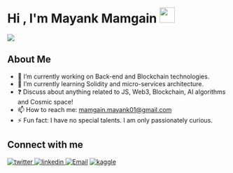 <h1>Hi , I'm Mayank Mamgain <img src="https://media.giphy.com/media/hvRJCLFzcasrR4ia7z/giphy.gif" width="35"></h1>
 
 ![](https://readme-typing-svg.herokuapp.com/?width=600&height=50&lines=Thanks+for+dropping+by.;Given+enough+eyeballs,+all+bugs+are+shallow.;The+imposter+syndrome+is+real.+Luckily,+it+goes+away.) 

 ## About Me
- 🔭 I’m currently working on Back-end and Blockchain technologies.
- 🌱 I’m currently learning Solidity and micro-services architecture.
- ❓ Discuss about anything related to JS, Web3, Blockchain, AI algorithms and Cosmic space!  
- 📫 How to reach me: mamgain.mayank01@gmail.com
- ⚡ Fun fact: I have no special talents. I am only passionately curious.

## Connect with me
<div align="left">
<a href="https://twitter.com/MayankMamgain10" target="_blank">
<img src=https://img.shields.io/badge/twitter-%2300acee.svg?&style=for-the-badge&logo=twitter&logoColor=white alt=twitter style="margin-bottom: 5px;" />
</a>
<a href="https://www.linkedin.com/in/mayank-mamgain-652a091ba/" target="_blank">
<img src=https://img.shields.io/badge/linkedin-%231E77B5.svg?&style=for-the-badge&logo=linkedin&logoColor=white alt=linkedin style="margin-bottom: 5px;" />
</a>
<a href="mailto:mamgain.mayank01@gmail.com"><img title="Email" src="https://img.shields.io/badge/Gmail-D14836?style=for-the-badge&logo=gmail&logoColor=white"/></a>
<a href="https://www.kaggle.com/mayank1706" target="_blank">
<img src=https://img.shields.io/badge/kaggle-%2344BAE8.svg?&style=for-the-badge&logo=kaggle&logoColor=white alt=kaggle style="margin-bottom: 5px;" />
</a>
</div>  
